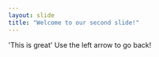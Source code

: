 ```yaml
---
layout: slide
title: "Welcome to our second slide!"
---
```

'This is great'
Use the left arrow to go back!
